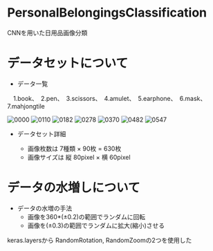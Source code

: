 # PersonalBelongingsClassification
CNNを用いた日用品画像分類


# データセットについて

- データ一覧

　1.book、　2.pen、　3.scissors、　4.amulet、　5.earphone、　6.mask、　7.mahjongtile

![0000](https://user-images.githubusercontent.com/81167956/208385258-5d2038dd-1328-4b04-9375-53c79fe60272.jpeg)
![0110](https://user-images.githubusercontent.com/81167956/208385306-f6e75c29-cf39-4f9d-b3d3-ec8e0ff52206.jpeg)
![0182](https://user-images.githubusercontent.com/81167956/208385678-a61c4936-07d7-4cbb-af1a-ab0d1f452543.jpeg)
![0278](https://user-images.githubusercontent.com/81167956/208385725-ea256e0e-fcfe-410e-a946-1ebd4e5c33d4.jpeg)
![0370](https://user-images.githubusercontent.com/81167956/208385392-e326c3aa-8a44-4ae0-977e-6b81543f5047.jpeg)
![0482](https://user-images.githubusercontent.com/81167956/208385435-690e28c4-833f-465d-a40a-28d3f872a4dd.jpeg)
![0547](https://user-images.githubusercontent.com/81167956/208385462-891d0e7f-37d3-407a-ba85-26e4e478a8c0.jpeg)

- データセット詳細
  
  - 画像枚数は 7種類 × 90枚 = 630枚
  - 画像サイズは 縦 80pixel × 横 60pixel
 
# データの水増しについて

- データの水増の手法
  - 画像を360*(±0.2)の範囲でランダムに回転
  - 画像を(±0.3)の範囲でランダムに拡大(縮小)させる

keras.layersから RandomRotation, RandomZoomの2つを使用した
